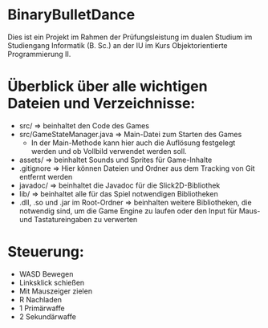 # BinaryBulletDance

Dies ist ein Projekt im Rahmen der Prüfungsleistung im dualen Studium im Studiengang Informatik (B. Sc.) an der IU im Kurs Objektorientierte Programmierung II.


# Überblick über alle wichtigen Dateien und Verzeichnisse:
- src/ => beinhaltet den Code des Games
- src/GameStateManager.java => Main-Datei zum Starten des Games
    - In der Main-Methode kann hier auch die Auflösung festgelegt werden und ob Vollbild verwendet werden soll.
- assets/ => beinhaltet Sounds und Sprites für Game-Inhalte
- .gitignore => Hier können Dateien und Ordner aus dem Tracking von Git entfernt werden
- javadoc/ => beinhaltet die Javadoc für die Slick2D-Bibliothek
- lib/ => beinhaltet alle für das Spiel notwendigen Bibliotheken
- .dll, .so und .jar im Root-Ordner => beinhalten weitere Bibliotheken, die notwendig sind, um die Game Engine zu laufen oder den Input für Maus- und Tastatureingaben zu verwerten


# Steuerung:
- WASD Bewegen
- Linksklick schießen
- Mit Mauszeiger zielen
- R Nachladen
- 1 Primärwaffe
- 2 Sekundärwaffe